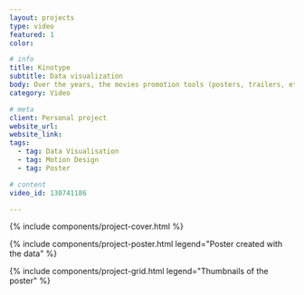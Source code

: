 ```yaml
---
layout: projects
type: video
featured: 1
color: 

# info
title: Kinotype
subtitle: Data visualization
body: Over the years, the movies promotion tools (posters, trailers, etc.) became formatted and began to suffer form a lack of creativity. Kinotype offers a new insight and addresses this issue through the lense of Science-fiction movies. These posters and trailers, generated by data collection, demonstrate this standardization.
category: Video

# meta
client: Personal project
website_url: 
website_link: 
tags: 
  - tag: Data Visualisation
  - tag: Motion Design
  - tag: Poster

# content
video_id: 130741186

---
```


{% include components/project-cover.html %}

{% include components/project-poster.html 
  legend="Poster created with the data"
%}

{% include components/project-grid.html 
  legend="Thumbnails of the poster"
%}
